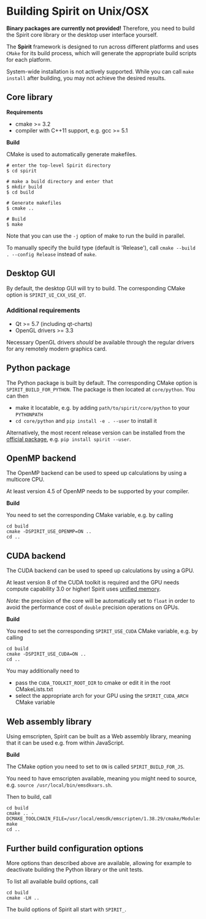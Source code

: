 Building Spirit on Unix/OSX
======================================

**Binary packages are currently not provided!**
Therefore, you need to build the Spirit core library
or the desktop user interface yourself.

The **Spirit** framework is designed to run across different
platforms and uses `CMake` for its build process, which will
generate the appropriate build scripts for each platform.

System-wide installation is not actively supported.
While you can call `make install` after building,
you may not achieve the desired results.


Core library
--------------------------------------

**Requirements**

- cmake >= 3.2
- compiler with C++11 support, e.g. gcc >= 5.1

**Build**

CMake is used to automatically generate makefiles.

```
# enter the top-level Spirit directory
$ cd spirit

# make a build directory and enter that
$ mkdir build
$ cd build

# Generate makefiles
$ cmake ..

# Build
$ make
```

Note that you can use the `-j` option of make to run the
build in parallel.

To manually specify the build type (default is 'Release'),
call `cmake --build . --config Release` instead of `make`.


Desktop GUI
--------------------------------------

By default, the desktop GUI will try to build. The corresponding
CMake option is `SPIRIT_UI_CXX_USE_QT`.

### Additional requirements

- Qt >= 5.7 (including qt-charts)
- OpenGL drivers >= 3.3

Necessary OpenGL drivers *should* be available through the regular drivers for any
remotely modern graphics card.


Python package
--------------------------------------

The Python package is built by default. The corresponding
CMake option is `SPIRIT_BUILD_FOR_PYTHON`.
The package is then located at `core/python`. You can then
- make it locatable, e.g. by adding `path/to/spirit/core/python` to your
`PYTHONPATH`
- `cd core/python` and `pip install -e . --user` to install it

Alternatively, the most recent release version can be
installed from the [official package](https://pypi.org/project/spirit/),
e.g. `pip install spirit --user`.


OpenMP backend
--------------------------------------

The OpenMP backend can be used to speed up calculations by
using a multicore CPU.

At least version 4.5 of OpenMP needs to be supported by your
compiler.

**Build**

You need to set the corresponding CMake variable, e.g.
by calling

```
cd build
cmake -DSPIRIT_USE_OPENMP=ON ..
cd ..
```


CUDA backend
--------------------------------------

The CUDA backend can be used to speed up calculations by
using a GPU.

At least version 8 of the CUDA toolkit is required and the
GPU needs compute capability 3.0 or higher!
Spirit uses [unified memory](https://devblogs.nvidia.com/unified-memory-cuda-beginners).

*Note:* the precision of the core will be automatically set
to `float` in order to avoid the performance cost of `double`
precision operations on GPUs.

**Build**

You need to set the corresponding `SPIRIT_USE_CUDA` CMake
variable, e.g. by calling

```
cd build
cmake -DSPIRIT_USE_CUDA=ON ..
cd ..
```

You may additionally need to
- pass the `CUDA_TOOLKIT_ROOT_DIR` to cmake or edit it in
  the root CMakeLists.txt
- select the appropriate arch for your GPU using the
  `SPIRIT_CUDA_ARCH` CMake variable


Web assembly library
--------------------------------------

Using emscripten, Spirit can be built as a Web assembly
library, meaning that it can be used e.g. from within
JavaScript.

**Build**

The CMake option you need to set to `ON` is called
`SPIRIT_BUILD_FOR_JS`.

You need to have emscripten available, meaning you might
need to source, e.g. `source /usr/local/bin/emsdkvars.sh`.

Then to build, call

```
cd build
cmake .. -DCMAKE_TOOLCHAIN_FILE=/usr/local/emsdk/emscripten/1.38.29/cmake/Modules/Platform/Emscripten.cmake
make
cd ..
```


Further build configuration options
--------------------------------------

More options than described above are available,
allowing for example to deactivate building the
Python library or the unit tests.

To list all available build options, call
```
cd build
cmake -LH ..
```
The build options of Spirit all start with `SPIRIT_`.